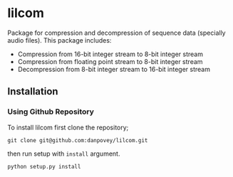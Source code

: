 # lilcom

Package for compression and decompression of sequence data (specially audio files). This package includes:
* Compression from 16-bit integer stream to 8-bit integer stream
* Compression from floating point stream to 8-bit integer stream
* Decompression from 8-bit integer stream to 16-bit integer stream

## Installation

### Using Github Repository
To install lilcom first clone the repository;
```
git clone git@github.com:danpovey/lilcom.git
```

then run setup with `install` argument.
```
python setup.py install
```

